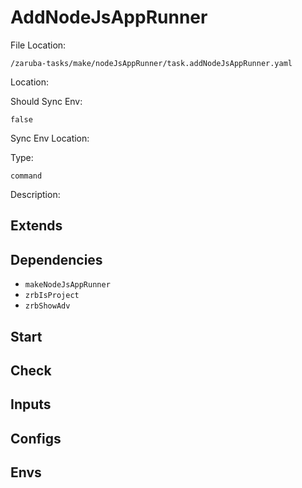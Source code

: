 
# AddNodeJsAppRunner

File Location:

    /zaruba-tasks/make/nodeJsAppRunner/task.addNodeJsAppRunner.yaml


Location:




Should Sync Env:

    false


Sync Env Location:




Type:

    command


Description:





## Extends




## Dependencies

* `makeNodeJsAppRunner`
* `zrbIsProject`
* `zrbShowAdv`


## Start




## Check




## Inputs


## Configs


## Envs